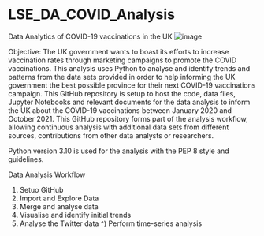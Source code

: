 # LSE_DA_COVID_Analysis
Data Analytics of COVID-19 vaccinations in the UK
![image](https://user-images.githubusercontent.com/102378332/176415294-dcea1dcb-97a2-4e2f-aa98-c05331f891eb.png)

Objective:
The UK government wants to boast its efforts  to increase vaccination rates through marketing campaigns to promote the COVID vaccinations. This analysis uses Python to analyse and identify trends and patterns from the data sets provided in order to help informing the UK government the best possible province for their next COVID-19 vaccinations campaign.
This GitHub repository is setup to host the code, data files, Jupyter Notebooks and relevant documents for the data analysis to inform the UK about the COVID-19 vaccinations between January 2020 and October 2021. This GitHub repository forms part of the analysis workflow, allowing continuous analysis with additional data sets from different sources, contributions from other data analysts or researchers. 

Python version 3.10 is used for the analysis with the PEP 8 style and guidelines.

Data Analysis Workflow
1) Setuo GitHub
2) Import and Explore Data
3) Merge and analyse data
4) Visualise and identify initial trends
5) Analyse the Twitter data
^) Perform time-series analysis
